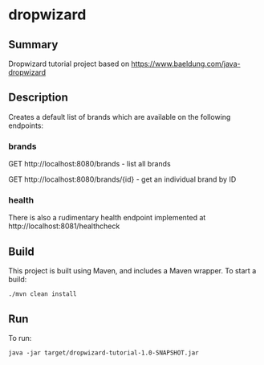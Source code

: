 # dropwizard
## Summary
Dropwizard tutorial project based on https://www.baeldung.com/java-dropwizard

## Description
Creates a default list of brands which are available on the following endpoints:

### brands
GET http://localhost:8080/brands - list all brands

GET http://localhost:8080/brands/{id} - get an individual brand by ID

### health
There is also a rudimentary health endpoint implemented at http://localhost:8081/healthcheck

## Build

This project is built using Maven, and includes a Maven wrapper. To start a build:

`./mvn clean install`

## Run

To run:

`java -jar target/dropwizard-tutorial-1.0-SNAPSHOT.jar`
